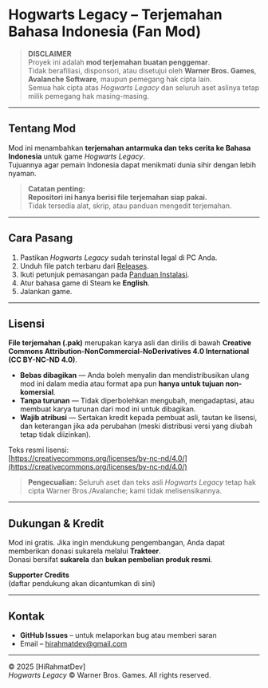 # Hogwarts Legacy – Terjemahan Bahasa Indonesia (Fan Mod)

> **DISCLAIMER**  
> Proyek ini adalah **mod terjemahan buatan penggemar**.  
> Tidak berafiliasi, disponsori, atau disetujui oleh **Warner Bros. Games**, **Avalanche Software**, maupun pemegang hak cipta lain.  
> Semua hak cipta atas _Hogwarts Legacy_ dan seluruh aset aslinya tetap milik pemegang hak masing-masing.

---

## Tentang Mod

Mod ini menambahkan **terjemahan antarmuka dan teks cerita ke Bahasa Indonesia** untuk game _Hogwarts Legacy_.  
Tujuannya agar pemain Indonesia dapat menikmati dunia sihir dengan lebih nyaman.

> **Catatan penting:**  
> **Repositori ini hanya berisi file terjemahan siap pakai.**  
> Tidak tersedia alat, skrip, atau panduan mengedit terjemahan.

---

## Cara Pasang

1. Pastikan _Hogwarts Legacy_ sudah terinstal legal di PC Anda.
2. Unduh file patch terbaru dari [Releases](./releases).
3. Ikuti petunjuk pemasangan pada [Panduan Instalasi](./INSTALL.md).
4. Atur bahasa game di Steam ke **English**.
5. Jalankan game.

---

## Lisensi

**File terjemahan (.pak)** merupakan karya asli dan dirilis di bawah **Creative Commons Attribution-NonCommercial-NoDerivatives 4.0 International (CC BY-NC-ND 4.0)**.

- **Bebas dibagikan** — Anda boleh menyalin dan mendistribusikan ulang mod ini dalam media atau format apa pun **hanya untuk tujuan non-komersial**.
- **Tanpa turunan** — Tidak diperbolehkan mengubah, mengadaptasi, atau membuat karya turunan dari mod ini untuk dibagikan.
- **Wajib atribusi** — Sertakan kredit kepada pembuat asli, tautan ke lisensi, dan keterangan jika ada perubahan (meski distribusi versi yang diubah tetap tidak diizinkan).

Teks resmi lisensi:  
[https://creativecommons.org/licenses/by-nc-nd/4.0/](https://creativecommons.org/licenses/by-nc-nd/4.0/)

> **Pengecualian:** Seluruh aset dan teks asli _Hogwarts Legacy_ tetap hak cipta Warner Bros./Avalanche; kami tidak melisensikannya.

---

## Dukungan & Kredit

Mod ini gratis. Jika ingin mendukung pengembangan, Anda dapat memberikan donasi sukarela melalui **Trakteer**.  
Donasi bersifat **sukarela** dan **bukan pembelian produk resmi**.

**Supporter Credits**  
(daftar pendukung akan dicantumkan di sini)

---

## Kontak

- **GitHub Issues** – untuk melaporkan bug atau memberi saran
- Email – <hirahmatdev@gmail.com>

---

© 2025 [HiRahmatDev]  
_Hogwarts Legacy_ © Warner Bros. Games. All rights reserved.
